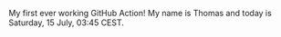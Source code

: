 My first ever working GitHub Action!
My name is Thomas and today is Saturday, 15 July, 03:45 CEST. 
